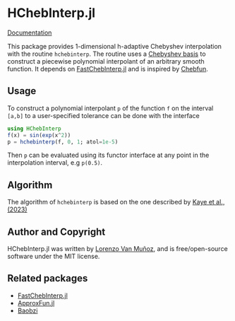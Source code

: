 # HChebInterp.jl

[Documentation](https://lxvm.github.io/HChebInterp.jl/dev/)

This package provides 1-dimensional h-adaptive Chebyshev interpolation with the
routine `hchebinterp`. The routine uses a [Chebyshev
basis](https://en.wikipedia.org/wiki/Chebyshev_polynomials) to construct a
piecewise polynomial interpolant of an arbitrary smooth function. It depends on
[FastChebInterp.jl](https://github.com/stevengj/FastChebInterp.jl) and is
inspired by [Chebfun](https://www.chebfun.org/ ).

## Usage

To construct a polynomial interpolant `p` of the function `f` on the interval
`[a,b]` to a user-specified tolerance can be done with the interface
```julia
using HChebInterp
f(x) = sin(exp(x^2))
p = hchebinterp(f, 0, 1; atol=1e-5)
```
Then `p` can be evaluated using its functor interface at any point in the
interpolation interval, e.g `p(0.5)`.

## Algorithm

The algorithm of `hchebinterp` is based on the one described by [Kaye et
al., (2023)](http://arxiv.org/abs/2211.12959)
## Author and Copyright

HChebInterp.jl was written by [Lorenzo Van Muñoz](https://web.mit.edu/lxvm/www/),
and is free/open-source software under the MIT license.

## Related packages
- [FastChebInterp.jl](https://github.com/stevengj/FastChebInterp.jl)
- [ApproxFun.jl](https://github.com/JuliaApproximation/ApproxFun.jl)
- [Baobzi](https://github.com/flatironinstitute/baobzi)